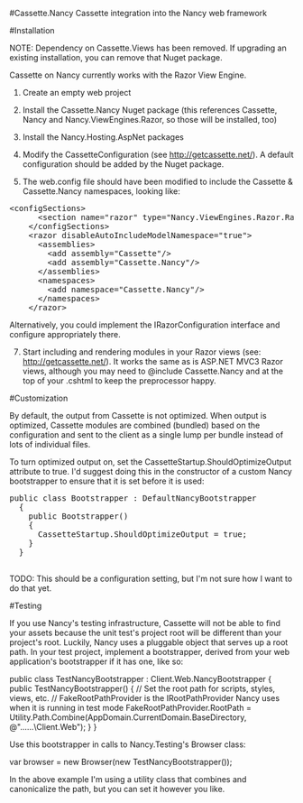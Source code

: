 #Cassette.Nancy
Cassette integration into the Nancy web framework

#Installation

NOTE: Dependency on Cassette.Views has been removed.  If upgrading an existing installation, you can remove that Nuget package.

Cassette on Nancy currently works with the Razor View Engine.

1. Create an empty web project

2. Install the Cassette.Nancy Nuget package (this references Cassette, Nancy and Nancy.ViewEngines.Razor, so those will be installed, too)

4. Install the  Nancy.Hosting.AspNet packages

5. Modify the CassetteConfiguration (see http://getcassette.net/).  A default configuration should be added by the Nuget package.

6. The web.config file should have been modified to include the Cassette & Cassette.Nancy namespaces, looking like:

  <pre>&lt;configSections&gt;
      &lt;section name="razor" type="Nancy.ViewEngines.Razor.RazorConfigurationSection, Nancy.ViewEngines.Razor"/&gt;
    &lt;/configSections&gt;
    &lt;razor disableAutoIncludeModelNamespace="true"&gt;
      &lt;assemblies&gt;
        &lt;add assembly="Cassette"/&gt;
        &lt;add assembly="Cassette.Nancy"/&gt;
      &lt;/assemblies&gt;
      &lt;namespaces&gt;
        &lt;add namespace="Cassette.Nancy"/&gt;
      &lt;/namespaces&gt;
    &lt;/razor&gt;</pre>
    
  Alternatively, you could implement the IRazorConfiguration interface and configure appropriately there.
  
7. Start including and rendering modules in your Razor views (see: http://getcassette.net/).  It works the same as is ASP.NET MVC3 Razor views, although you may need to @include Cassette.Nancy and at the top of your .cshtml to keep the preprocessor happy.

#Customization

By default, the output from Cassette is not optimized.  When output is optimized, Cassette modules are combined (bundled) based on the configuration and sent to the client as a single lump per bundle instead of lots of individual files.

To turn optimized output on, set the CassetteStartup.ShouldOptimizeOutput attribute to true.  I'd suggest doing this in the constructor of a custom Nancy bootstrapper to ensure that it is set before it is used:

  <pre>public class Bootstrapper : DefaultNancyBootstrapper
  {
    public Bootstrapper()
    {
      CassetteStartup.ShouldOptimizeOutput = true;
    }
  } 
  </pre>

TODO: This should be a configuration setting, but I'm not sure how I want to do that yet.

#Testing

If you use Nancy's testing infrastructure, Cassette will not be able to find your assets because the unit test's project root will be different than your project's root.  Luckily, Nancy uses a pluggable object that serves up a root path.  In your test project, implement a bootstrapper, derived from your web application's bootstrapper if it has one, like so:

  public class TestNancyBootstrapper : Client.Web.NancyBootstrapper 
  {
    public TestNancyBootstrapper()
    {
      // Set the root path for scripts, styles, views, etc. 
      // FakeRootPathProvider is the IRootPathProvider Nancy uses when it is running in test mode
      FakeRootPathProvider.RootPath = Utility.Path.Combine(AppDomain.CurrentDomain.BaseDirectory, @"..\..\..\Client.Web");
    }
  }
  
  Use this bootstrapper in calls to Nancy.Testing's Browser class:
  
  var browser = new Browser(new TestNancyBootstrapper());
  
  In the above example I'm using a utility class that combines and canonicalize the path, but you can set it however you like.
  
  